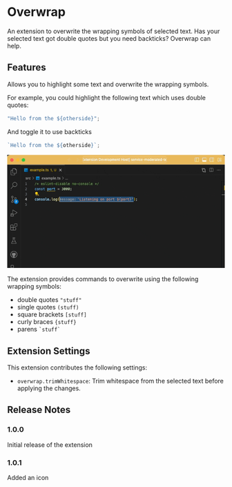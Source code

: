 # Overwrap

An extension to overwrite the wrapping symbols of selected text. Has your selected text got double quotes but you need backticks? Overwrap can help.

## Features

Allows you to highlight some text and overwrite the wrapping symbols.

For example, you could highlight the following text which uses double quotes:

```js
"Hello from the ${otherside}";
```

And toggle it to use backticks

```js
`Hello from the ${otherside}`;
```

![Demo of using the extension](image/demo.gif)

The extension provides commands to overwrite using the following wrapping symbols:

- double quotes `"stuff"`
- single quotes `(stuff)`
- square brackets `[stuff]`
- curly braces `{stuff}`
- parens `` `stuff` ``

## Extension Settings

This extension contributes the following settings:

- `overwrap.trimWhitespace`: Trim whitespace from the selected text before applying the changes.

## Release Notes

### 1.0.0

Initial release of the extension

### 1.0.1

Added an icon

